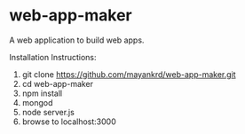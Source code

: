 # web-app-maker
A web application to build web apps.

Installation Instructions:

1. git clone https://github.com/mayankrd/web-app-maker.git
2. cd web-app-maker
3. npm install
4. mongod
5. node server.js
6. browse to localhost:3000
